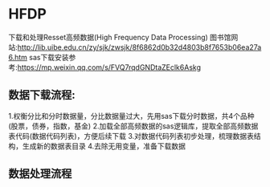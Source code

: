 # HFDP
下载和处理Resset高频数据(High Frequency Data Processing)
图书馆网站:http://lib.uibe.edu.cn/zy/sjk/zwsjk/8f6862d0b32d4803b8f7653b06ea27a6.htm
sas下载安装参考:https://mp.weixin.qq.com/s/FVQ7rqdGNDtaZEclk6Askg
## 数据下载流程:
1.权衡分比和分时数据量，分比数据量过大，先用sas下载分时数据，共4个品种(股票，债券，指数，基金)
2.加载全部高频数据的sas逻辑库，提取全部高频数据表代码(数据代码列表)，方便后续下载
3.对数据代码列表初步处理，梳理数据表结构，生成新的数据表目录
4.去除无用变量，准备下载数据
## 数据处理流程
